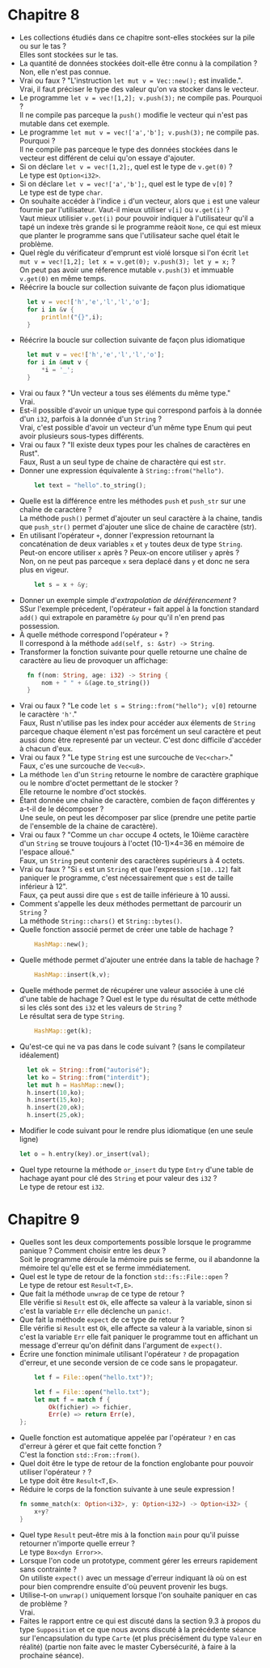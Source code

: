 # Chapitre 8

- Les collections étudiés dans ce chapitre sont-elles stockées sur la pile ou sur le tas ?  
Elles sont stockées sur le tas.
- La quantité de données stockées doit-elle être connu à la compilation ?  
Non, elle n'est pas connue.
- Vrai ou faux ? "L'instruction `let mut v = Vec::new();` est invalide.".  
Vrai, il faut préciser le type des valeur qu'on va stocker dans le vecteur.
- Le programme `let v = vec![1,2]; v.push(3);` ne compile pas. Pourquoi ?  
Il ne compile pas parceque la `push()` modifie le vecteur qui n'est pas mutable dans cet exemple.
- Le programme `let mut v = vec!['a','b']; v.push(3);` ne compile pas. Pourquoi ?  
Il ne compile pas parceque le type des données stockées dans le vecteur est différent de celui qu'on essaye d'ajouter.
- Si on déclare `let v = vec![1,2];`, quel est le type de `v.get(0)` ?  
Le type est `Option<i32>`.
- Si on déclare `let v = vec!['a','b'];`, quel est le type de `v[0]` ?  
Le type est de type `char`.
- On souhaite accéder à l'indice `i` d'un vecteur, alors que `i` est une valeur fournie par l'utilisateur. Vaut-il mieux utiliser `v[i]` ou `v.get(i)` ?  
Vaut mieux utilisier `v.get(i)` pour pouvoir indiquer à l'utilisateur qu'il a tapé un indexe très grande si le programme reàoit `None`, ce qui est mieux que planter le programme sans que l'utilisateur sache quel était le problème.
- Quel règle du vérificateur d'emprunt est violé lorsque si l'on écrit `let mut v = vec![1,2]; let x = v.get(0); v.push(3); let y = x;` ?  
On peut pas avoir une réference mutable `v.push(3)` et immuable `v.get(0)` en même temps.
- Réécrire la boucle sur collection suivante de façon plus idiomatique
  ```rust
	let v = vec!['h','e','l','l','o'];
	for i in &v {
		println!("{}",i);
	}
	```
- Réécrire la boucle sur collection suivante de façon plus idiomatique
  ```rust
	let mut v = vec!['h','e','l','l','o'];
	for i in &mut v {
		*i = '_';
	}
	```
- Vrai ou faux ? "Un vecteur a tous ses éléments du même type."  
Vrai.
- Est-il possible d'avoir un unique type qui correspond parfois à la donnée d'un `i32`, parfois à la donnée d'un `String`  ?  
Vrai, c'est possible d'avoir un vecteur d'un même type Enum qui peut avoir plusieurs sous-types différents.
- Vrai ou faux ? "Il existe deux types pour les chaînes de caractères en Rust".  
Faux, Rust a un seul type de chaine de charactère qui est `str`.
- Donner une expression équivalente à `String::from("hello")`.
	```rust
		let text = "hello".to_string();
	```
- Quelle est la différence entre les méthodes `push` et `push_str` sur une chaîne de caractère ?  
La méthode ``push()`` permet d'ajouter un seul caractère à la chaine, tandis que ``push_str()`` permet d'ajouter une slice de chaine de caractère (str).
- En utilisant l'opérateur `+`, donner l'expression retournant la concaténation de deux variables `x` et `y` toutes deux de type `String`. Peut-on encore utiliser `x` après ? Peux-on encore utiliser `y` après ?  
Non, on ne peut pas parceque `x` sera deplacé dans `y` et donc ne sera plus en vigeur.
	```rust
		let s = x + &y;
	```
- Donner un exemple simple d'_extrapolation de déréférencement_ ?  
SSur l'exemple précedent, l'opérateur `+` fait appel à la fonction standard `add()` qui extrapole en paramètre `&y` pour qu'il n'en prend pas possession.
- À quelle méthode correspond l'opérateur `+` ?  
Il correspond à la méthode `add(self, s: &str) -> String`.
- Transformer la fonction suivante pour quelle retourne une chaîne de caractère au lieu de provoquer un affichage:
  ```rust
	fn f(nom: String, age: i32) -> String {
		nom + " " + &(age.to_string())
	}
	```
- Vrai ou faux ? "Le code `let s = String::from("hello"); v[0]` retourne le caractère `'h'`."  
Faux, Rust n'utilise pas les index pour accéder aux élements de `String` parceque chaque élement n'est pas forcément un seul caractère et peut aussi donc être representé par un vecteur. C'est donc difficile d'accéder à chacun d'eux.
- Vrai ou faux ? "Le type `String` est une surcouche de `Vec<char>`."  
Faux, c'es une surcouche de `Vec<u8>`.
- La méthode `len` d'un `String` retourne le nombre de caractère graphique ou le nombre d'octet permettant de le stocker ?  
Elle retourne le nombre d'oct stockés.
- Étant donnée une chaîne de caractère, combien de façon différentes y a-t-il de le décomposer ?  
Une seule, on peut les décomposer par slice (prendre une petite partie de l'ensemble de la chaine de caractère).
- Vrai ou faux ? "Comme un `char` occupe 4 octets, le 10ième caractère d'un `String` se trouve toujours à l'octet (10-1)×4=36 en mémoire de l'espace alloué."  
Faux, un ``String`` peut contenir des caractères supérieurs à 4 octets.
- Vrai ou faux ? "Si `s` est un `String` et que l'expression `s[10..12]` fait paniquer le programme, c'est nécessairement que `s` est de taille inférieur à 12".  
Faux, ça peut aussi dire que `s` est de taille inférieure à 10 aussi.
- Comment s'appelle les deux méthodes permettant de parcourir un `String` ?  
La méthode `String::chars()` et ``String::bytes()``.
- Quelle fonction associé permet de créer une table de hachage ?
	```rust
		HashMap::new();
	```
- Quelle méthode permet d'ajouter une entrée dans la table de hachage ?
	```rust
		HashMap::insert(k,v);
	```
- Quelle méthode permet de récupérer une valeur associée à une clé d'une table de hachage ? Quel est le type du résultat de cette méthode si les clés sont des `i32` et les valeurs de `String` ?  
Le résultat sera de type `String`.
	```rust
		HashMap::get(k);
	```	
- Qu'est-ce qui ne va pas dans le code suivant ? (sans le compilateur idéalement)
  ```rust
	let ok = String::from("autorisé");
	let ko = String::from("interdit");
	let mut h = HashMap::new();
	h.insert(10,ko);
	h.insert(15,ko);
	h.insert(20,ok);
	h.insert(25,ok);
	```
- Modifier le code suivant pour le rendre plus idiomatique (en une seule ligne)
  	```rust
	let o = h.entry(key).or_insert(val);
	```
- Quel type retourne la méthode `or_insert` du type `Entry` d'une table de hachage ayant pour clé des `String` et pour valeur des `i32` ?  
Le type de retour est `i32`.

# Chapitre 9

- Quelles sont les deux comportements possible lorsque le programme panique ? Comment choisir entre les deux ?  
Soit le programme déroule la mémoire puis se ferme, ou il abandonne la mémoire tel qu'elle est et se ferme immédiatement.
- Quel est le type de retour de la fonction `std::fs::File::open` ?  
Le type de retour est `Result<T,E>`.
- Que fait la méthode `unwrap` de ce type de retour ?  
Elle vérifie si `Result` est `Ok`, elle affecte sa valeur à la variable, sinon si c'est la variable ``Err`` elle déclenche un ``panic!``.
- Que fait la méthode `expect` de ce type de retour ?  
Elle vérifie si `Result` est `Ok`, elle affecte sa valeur à la variable, sinon si c'est la variable ``Err`` elle fait paniquer le programme tout en affichant un message d'erreur qu'on définit dans l'argument de `expect()`.
- Écrire une fonction minimale utilisant l'opérateur `?` de propagation d'erreur, et une seconde version de ce code sans le propagateur.  
	```rust
		let f = File::open("hello.txt")?;
	```
	```rust
		let f = File::open("hello.txt");
		let mut f = match f {
        	Ok(fichier) => fichier,
        	Err(e) => return Err(e),
    };
	```
- Quelle fonction est automatique appelée par l'opérateur `?` en cas d'erreur à gérer et que fait cette fonction ?  
C'est la fonction `std::From::from()`.
- Quel doit être le type de retour de la fonction englobante pour pouvoir utiliser l'opérateur `?` ?  
Le type doit être `Result<T,E>`.
- Réduire le corps de la fonction suivante à une seule expression !
    ```rust
	fn somme_match(x: Option<i32>, y: Option<i32>) -> Option<i32> {
		x+y?
	}
	```
- Quel type `Result` peut-être mis à la fonction `main` pour qu'il puisse retourner n'importe quelle  erreur ?  
Le type `Box<dyn Error>>`.
- Lorsque l'on code un prototype, comment gérer les erreurs rapidement sans contrainte ?  
On utiliste `expect()` avec un message d'erreur indiquant là où on est pour bien comprendre ensuite d'où peuvent provenir les bugs.
- Utilise-t-on `unwrap()` uniquement lorsque l'on souhaite paniquer en cas de problème ?  
Vrai.
- Faites le rapport entre ce qui est discuté dans la section 9.3 à propos du type `Supposition` et ce que nous avons discuté à la précédente séance sur l'encapsulation du type `Carte` (et plus précisément du type `Valeur` en réalité) (partie non faite avec le master Cybersécurité, à faire à la prochaine séance).